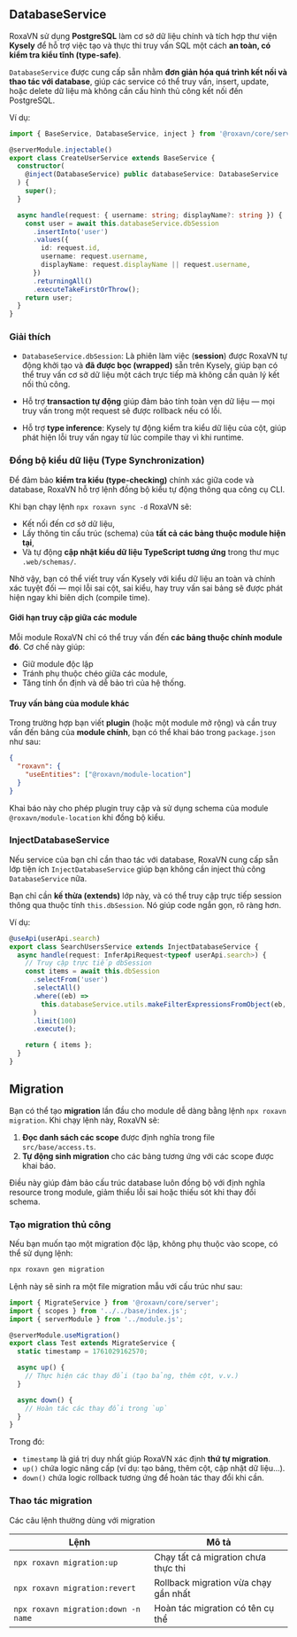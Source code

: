 ## DatabaseService

RoxaVN sử dụng **PostgreSQL** làm cơ sở dữ liệu chính và tích hợp thư viện **Kysely** để hỗ trợ việc tạo và thực thi truy vấn SQL một cách **an toàn, có kiểm tra kiểu tĩnh (type-safe)**.

`DatabaseService` được cung cấp sẵn nhằm **đơn giản hóa quá trình kết nối và thao tác với database**, giúp các service có thể truy vấn, insert, update, hoặc delete dữ liệu mà không cần cấu hình thủ công kết nối đến PostgreSQL.

Ví dụ:

```ts
import { BaseService, DatabaseService, inject } from '@roxavn/core/server';

@serverModule.injectable()
export class CreateUserService extends BaseService {
  constructor(
    @inject(DatabaseService) public databaseService: DatabaseService
  ) {
    super();
  }

  async handle(request: { username: string; displayName?: string }) {
    const user = await this.databaseService.dbSession
      .insertInto('user')
      .values({
        id: request.id,
        username: request.username,
        displayName: request.displayName || request.username,
      })
      .returningAll()
      .executeTakeFirstOrThrow();
    return user;
  }
}
```

### Giải thích

* `DatabaseService.dbSession`: Là phiên làm việc (**session**) được RoxaVN tự động khởi tạo và **đã được bọc (wrapped)** sẵn trên Kysely, giúp bạn có thể truy vấn cơ sở dữ liệu một cách trực tiếp mà không cần quản lý kết nối thủ công.

* Hỗ trợ **transaction tự động** giúp đảm bảo tính toàn vẹn dữ liệu — mọi truy vấn trong một request sẽ được rollback nếu có lỗi.

* Hỗ trợ **type inference**: Kysely tự động kiểm tra kiểu dữ liệu của cột, giúp phát hiện lỗi truy vấn ngay từ lúc compile thay vì khi runtime.

### Đồng bộ kiểu dữ liệu (Type Synchronization)

Để đảm bảo **kiểm tra kiểu (type-checking)** chính xác giữa code và database, RoxaVN hỗ trợ lệnh đồng bộ kiểu tự động thông qua công cụ CLI.

Khi bạn chạy lệnh `npx roxavn sync -d` RoxaVN sẽ:

* Kết nối đến cơ sở dữ liệu,
* Lấy thông tin cấu trúc (schema) của **tất cả các bảng thuộc module hiện tại**,
* Và tự động **cập nhật kiểu dữ liệu TypeScript tương ứng** trong thư mục `.web/schemas/`.

Nhờ vậy, bạn có thể viết truy vấn Kysely với kiểu dữ liệu an toàn và chính xác tuyệt đối — mọi lỗi sai cột, sai kiểu, hay truy vấn sai bảng sẽ được phát hiện ngay khi biên dịch (compile time).

#### Giới hạn truy cập giữa các module

Mỗi module RoxaVN chỉ có thể truy vấn đến **các bảng thuộc chính module đó**. Cơ chế này giúp:

* Giữ module độc lập
* Tránh phụ thuộc chéo giữa các module,
* Tăng tính ổn định và dễ bảo trì của hệ thống.

#### Truy vấn bảng của module khác

Trong trường hợp bạn viết **plugin** (hoặc một module mở rộng) và cần truy vấn đến bảng của **module chính**, bạn có thể khai báo trong `package.json` như sau:

```json
{
  "roxavn": {
    "useEntities": ["@roxavn/module-location"]
  }
}
```

Khai báo này cho phép plugin truy cập và sử dụng schema của module `@roxavn/module-location` khi đồng bộ kiểu.

### InjectDatabaseService

Nếu service của bạn chỉ cần thao tác với database, RoxaVN cung cấp sẵn lớp tiện ích `InjectDatabaseService` giúp bạn không cần inject thủ công `DatabaseService` nữa.

Bạn chỉ cần **kế thừa (extends)** lớp này, và có thể truy cập trực tiếp session thông qua thuộc tính `this.dbSession`. Nó giúp code ngắn gọn, rõ ràng hơn.

Ví dụ:

```ts
@useApi(userApi.search)
export class SearchUsersService extends InjectDatabaseService {
  async handle(request: InferApiRequest<typeof userApi.search>) {
    // Truy cập trực tiếp dbSession
    const items = await this.dbSession
      .selectFrom('user')
      .selectAll()
      .where((eb) =>
        this.databaseService.utils.makeFilterExpressionsFromObject(eb, request)
      )
      .limit(100)
      .execute();

    return { items };
  }
}
```

## Migration

Bạn có thể tạo **migration** lần đầu cho module dễ dàng bằng lệnh `npx roxavn migration`. Khi chạy lệnh này, RoxaVN sẽ:

1. **Đọc danh sách các scope** được định nghĩa trong file `src/base/access.ts`.
2. **Tự động sinh migration** cho các bảng tương ứng với các scope được khai báo.

Điều này giúp đảm bảo cấu trúc database luôn đồng bộ với định nghĩa resource trong module, giảm thiểu lỗi sai hoặc thiếu sót khi thay đổi schema.

### Tạo migration thủ công

Nếu bạn muốn tạo một migration độc lập, không phụ thuộc vào scope, có thể sử dụng lệnh:

```bash
npx roxavn gen migration
```

Lệnh này sẽ sinh ra một file migration mẫu với cấu trúc như sau:

```ts
import { MigrateService } from '@roxavn/core/server';
import { scopes } from '../../base/index.js';
import { serverModule } from '../module.js';

@serverModule.useMigration()
export class Test extends MigrateService {
  static timestamp = 1761029162570;

  async up() {
    // Thực hiện các thay đổi (tạo bảng, thêm cột, v.v.)
  }

  async down() {
    // Hoàn tác các thay đổi trong `up`
  }
}
```

Trong đó:

* `timestamp` là giá trị duy nhất giúp RoxaVN xác định **thứ tự migration**.
* `up()` chứa logic nâng cấp (ví dụ: tạo bảng, thêm cột, cập nhật dữ liệu...).
* `down()` chứa logic rollback tương ứng để hoàn tác thay đổi khi cần.

### Thao tác migration

Các câu lệnh thường dùng với migration

| Lệnh                                | Mô tả                                |
| ----------------------------------- | ------------------------------------ |
| `npx roxavn migration:up`           | Chạy tất cả migration chưa thực thi  |
| `npx roxavn migration:revert`       | Rollback migration vừa chạy gần nhất |
| `npx roxavn migration:down -n name` | Hoàn tác migration có tên cụ thể     |
